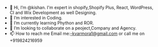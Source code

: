 - 👋 Hi, I’m @kishan. I'm expert in shopify,Shopify Plus, React, WordPress, CI and Wix Development as well Designing.
- 👀 I’m interested in Coding.
- 🌱 I’m currently learning Phython and ROR.
- 💞️ I’m looking to collaborate on a peoject,Company and Agency.
- 📫 How to reach me Email me:-kvarmora1@gmail.com or call me on +919824216959

<!---
kishanshopify/kishanshopify is a ✨ special ✨ repository because its `README.md` (this file) appears on your GitHub profile.
You can click the Preview link to take a look at your changes.
--->

